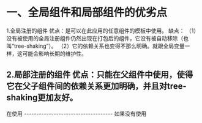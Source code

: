 # 一、全局组件和局部组件的优劣点
1.全局注册的组件
优点：是可以在此应用的任意组件的模板中使用。
缺点：
（1）没有被使用的全局注册组件仍然出现在打包后的组件，它没有被自动移除（也叫“tree-shaking”）。
（2）它的依赖关系也变得不那么明确。就跟全局变量一样，这可能会影响长期的维护性。

2.局部注册的组件
优点：只能在父组件中使用，使得它在父子组件间的依赖关系更加明确，并且对tree-shaking更加友好。
------------------------------------
在使用 <script setup> 的单文件组件中，导入的组件可以直接在模板中使用，无需注册：
<script setup>
import ComponentA from './ComponentA.vue'
</script>

<template>
  <ComponentA />
</template>
------------------------------------
如果没有使用 <script setup>，则需要使用 components 选项来显式注册：
import ComponentA from './ComponentA.js'

export default {
  components: {
    ComponentA
  },
  setup() {
    // ...
  }
}
局部注册的组件在后代组件中不可用。在这个例子中，ComponentA 注册后仅在当前组件可用，而在任何的子组件或更深层的子组件中都不可用。

# 二、组件名格式
虽然使用驼峰式命名可以很好的表示是一个Vue组件，而不是原生的HTML元素，同时也能够将自定义元素区分开来。但是，驼峰式命名的标签名在DOM内模板中是不可用的。

# 三、DOM模板解析注意事项
TIP：请注意下面讨论只适用于直接在 DOM 中编写模板的情况。如果你使用来自以下来源的字符串模板，就不需要顾虑这些限制了：
- 单文件组件
- 内联模板字符串 (例如 template: '...')
- <script type="text/x-template">

## 大小写区分
HTML 标签和属性名称是不分大小写的，所以浏览器会把任何大写的字符解释为小写。这意味着当你使用 DOM 内的模板时，无论是 PascalCase 形式的组件名称、camelCase 形式的 prop 名称还是 v-on 的事件名称，都需要转换为相应等价的 kebab-case (短横线连字符) 形式：

// JavaScript 中的 camelCase
const BlogPost = {
  props: ['postTitle'],
  emits: ['updatePost'],
  template: `
    <h3>{{ postTitle }}</h3>
  `
}

<!-- HTML 中的 kebab-case -->
<blog-post post-title="hello!" @update-post="onUpdatePost"></blog-post>

## 闭合标签
<MyComponent />
这是因为 Vue 的模板解析器支持任意标签使用 /> 作为标签关闭的标志。
然而在 DOM 内模板中，我们必须显式地写出关闭标签：
<my-component></my-component>

这是由于 HTML 只允许一小部分特殊的元素省略其关闭标签，最常见的就是 <input> 和 <img>。对于其他的元素来说，如果你省略了关闭标签，原生的 HTML 解析器会认为开启的标签永远没有结束，用下面这个代码片段举例来说：

<my-component /> <!-- 我们想要在这里关闭标签... -->
<span>hello</span>

将被解析为：
<my-component>
  <span>hello</span>
</my-component> <!-- 但浏览器会在这里关闭标签 -->

## 元素位置限制
某些 HTML 元素对于放在其中的元素类型有限制，例如 <ul>，<ol>，<table> 和 <select>，相应的，某些元素仅在放置于特定元素中时才会显示，例如 <li>，<tr> 和 <option>。
这将导致在使用带有此类限制元素的组件时出现问题。例如：

<table>
  <blog-post-row></blog-post-row>
</table>

自定义的组件 <blog-post-row> 将作为无效的内容被忽略，因而在最终呈现的输出中造成错误。我们可以使用特殊的 is attribute 作为一种解决方案：

<table>
  <tr is="vue:blog-post-row"></tr>
</table>

TIP：当使用在原生 HTML 元素上时，is 的值必须加上前缀 vue: 才可以被解析为一个 Vue 组件。这一点是必要的，为了避免和原生的自定义内置元素相混淆。



